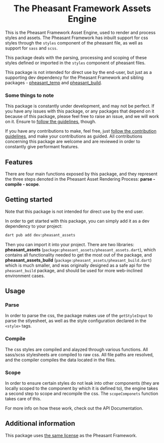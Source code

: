 # <center>The Pheasant Framework Assets Engine</center>

This is the Pheasant Framework Asset Engine, used to render and process styles and assets. The Pheasant Framework has inbuilt support for css styles through the `styles` component of the pheasant file, as well as support for `sass` and `scss`. 

This package deals with the parsing, processing and scoping of these styles defined or imported in the `styles` component of pheasant files.

This package is not intended for direct use by the end-user, but just as a supporting dev dependency for the Pheasant Framework and sibling packages - [pheasant_temp](https://github.com/pheasantframework/pheasant_temp) and [pheasant_build](https://github.com/pheasantframework/pheasant_build).

### Some things to note

This package is constantly under development, and may not be perfect. If you have any issues with this package, or any packages that depend on it because of this package, please feel free to raise an issue, and we will work on it. Ensure to [follow the guidelines](./CODE_OF_CONDUCT.md), though. 

If you have any contributions to make, feel free, just [follow the contribution guidelines](./CONTRIBUTING.md), and make your contributions as guided. All contributions concerning this package are welcome and are reviewed in order to constantly give performant features.

## Features

There are four main functions exposed by this package, and they represent the three steps denoted in the Pheasant Asset Rendering Process: **parse - compile - scope**.

## Getting started

Note that this package is not intended for direct use by the end user.

In order to get started with this package, you can simply add it as a dev dependency to your project:
```bash
dart pub add dev:pheasant_assets
```

Then you can import it into your project. 
There are two libraries: **pheasant_assets** (`package:pheasant_assets/pheasant_assets.dart`), which contains all functionality needed to get the most out of the package, and **pheasant_assets_build** (`package:pheasant_assets/pheasant_build.dart`) which is much smaller, and was originally designed as a safe api for the `pheasant_build` package, and should be used for more web-inclined environment cases.

## Usage

### Parse
In order to parse the css, the package makes use of the `getStyleInput` to parse the stlyesheet, as well as the style configuration declared in the `<style>` tags.

### Compile
The css styles are compiled and alayzed through various functions. All sass/scss stylesheets are compiled to raw css. All file paths are resolved, and the compiler compiles the data located in the files.

### Scope
In order to ensure certain styles do not leak into other components (they are locally scoped to the component by which it is defined to), the engine takes a second step to scope and recompile the css. The `scopeComponets` function takes care of this.

For more info on how these work, check out the API Documentation.

## Additional information

This package uses [the same license](./LICENSE) as the Pheasant Framework.
